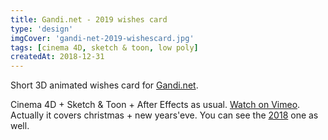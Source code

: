 ```yaml
---
title: Gandi.net - 2019 wishes card
type: 'design'
imgCover: 'gandi-net-2019-wishescard.jpg'
tags: [cinema 4D, sketch & toon, low poly]
createdAt: 2018-12-31
---
```


Short 3D animated wishes card for [Gandi.net](http://www.gandi.net). 
<!--more-->
Cinema 4D + Sketch & Toon + After Effects as usual. [Watch on Vimeo](https://vimeo.com/308857296). Actually it covers christmas + new years'eve. You can see the [2018](https://vimeo.com/248581444) one as well.